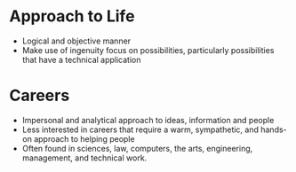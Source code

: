 # Approach to Life

* Logical and objective manner
* Make use of ingenuity focus on possibilities, particularly possibilities that have a technical application

# Careers
* Impersonal and analytical approach to ideas, information and people
* Less interested in careers that require a warm, sympathetic, and hands-on approach to helping people
* Often found in sciences, law, computers, the arts, engineering, management, and technical work.
